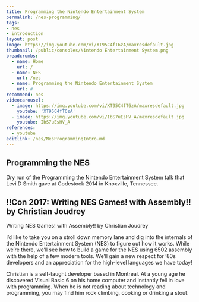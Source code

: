```yaml
---
title: Programming the Nintendo Entertainment System
permalink: /nes-programming/
tags:
- nes
- introduction
layout: post
image: https://img.youtube.com/vi/XT95C4fT6zA/maxresdefault.jpg
thumbnail: /public/consoles/Nintendo Entertainment System.png
breadcrumbs:
  - name: Home
    url: /
  - name: NES
    url: /nes
  - name: Programming the Nintendo Entertainment System
    url: #
recommend: nes
videocarousel:
  - image: https://img.youtube.com/vi/XT95C4fT6zA/maxresdefault.jpg
    youtube: 'XT95C4fT6zA'
  - image: https://img.youtube.com/vi/IbS7uEsHV_A/maxresdefault.jpg
    youtube: IbS7uEsHV_A
references:
  - youtube
editlink: /nes/NesProgrammingIntro.md
---
```

## Programming the NES
Dry run of the Programming the Nintendo Entertainment System talk that Levi D Smith gave at Codestock 2014 in Knoxville, Tennessee.

## !!Con 2017: Writing NES Games! with Assembly!! by Christian Joudrey
Writing NES Games! with Assembly!! by Christian Joudrey

I’d like to take you on a stroll down memory lane and dig into the internals of the Nintendo Entertainment System (NES) to figure out how it works. While we’re there, we’ll see how to build a game for the NES using 6502 assembly with the help of a few modern tools. We’ll gain a new respect for ’80s developers and an appreciation for the high-level languages we have today!

Christian is a self-taught developer based in Montreal. At a young age he discovered Visual Basic 6 on his home computer and instantly fell in love with programming. When he is not reading about technology and programming, you may find him rock climbing, cooking or drinking a stout.

